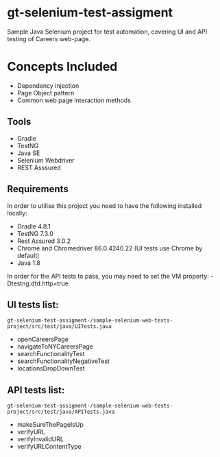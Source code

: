 # gt-selenium-test-assigment

Sample Java Selenium project for test automation, covering UI and API testing of Careers web-page. 

# Concepts Included


* Dependency injection
* Page Object pattern
* Common web page interaction methods

## Tools

* Gradle
* TestNG
* Java SE 
* Selenium Webdriver
* REST Asssured

## Requirements

In order to utilise this project you need to have the following installed locally:

* Gradle 4.8.1
* TestNG 7.3.0
* Rest Assured 3.0.2
* Chrome and Chromedriver 86.0.4240.22 (UI tests use Chrome by default)
* Java 1.8

In order for the API tests to pass, you may need to set the VM property: -Dtestng.dtd.http=true


## UI tests list: 
`gt-selenium-test-assigment-/sample-selenium-web-tests-project/src/test/java/UITests.java`
* openCareersPage
* navigateToNYCareersPage
* searchFunctionalityTest
* searchFunctionalityNegativeTest
* locationsDropDownTest

## API tests list:
`gt-selenium-test-assigment-/sample-selenium-web-tests-project/src/test/java/APITests.java`
* makeSureThePageIsUp
* verifyURL
* verifyInvalidURL
* verifyURLContentType


